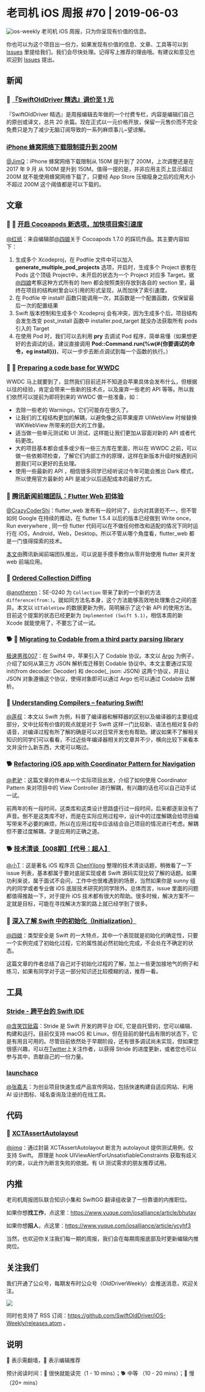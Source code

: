 # 老司机 iOS 周报 #70 | 2019-06-03

![ios-weekly](https://github.com/SwiftOldDriver/iOS-Weekly/blob/master/assets/ios-weekly.png?raw=true)
老司机 iOS 周报，只为你呈现有价值的信息。

你也可以为这个项目出一份力，如果发现有价值的信息、文章、工具等可以到 [Issues](https://github.com/SwiftOldDriver/iOS-Weekly/issues) 里提给我们，我们会尽快处理。记得写上推荐的理由哦。有建议和意见也欢迎到 [Issues](https://github.com/SwiftOldDriver/iOS-Weekly/issues) 提出。

## 新闻

### 🌟 [『SwiftOldDriver 精选』调价至 1 元](https://xiaozhuanlan.com/olddriver-selection)

『SwiftOldDriver 精选』是周报编辑去年做的一个付费专栏，内容是编辑们自己的原创或译文，总共 20 余篇。现在正式以一元价格开放，保留一元售价而不完全免费只是为了减少无脑订阅导致的一系列麻烦事儿~望谅解。

### [iPhone 蜂窝网络下载限制提升到 200M](https://9to5mac.com/2019/05/31/apple-iphone-cellular-limit-increased/)

[@JimQ](https://github.com/waz0820)：iPhone 蜂窝网络下载限制从 150M 提升到了 200M，上次调整还是在 2017 年 9 月 从 100M 提升到 150M。值得一提的是，并非应用主页上显示超过 200M 就不能使用蜂窝网络下载了，只要经 App Store 压缩瘦身之后的应用大小不超过 200M 这个阈值都是可以下载的。

## 文章

### 🌟 🐎 [开启 Cocoapods 新选项，加快项目索引速度](https://kemchenj.github.io/2019-05-31/)

[@红纸](https://github.com/nianran)：来自编辑部[@四娘](kemchenj.github.io)关于 Cocoapods 1.7.0 的踩坑作品。其主要内容如下：

1. 生成多个 Xcodeproj，在 Podfile 文件中可以加入 **generate_multiple_pod_projects** 选项，开启时，生成多个 Project 嵌套在 Pods 这个顶级 Project中，未开启的状态为一个 Project 对应多 Target。据[@四娘](kemchenj.github.io)考察这种方式所有的 Item 都会按照类别存放到各自的 section 里，最终在项目的结构树里会以引用的形式呈现，从而加快了索引速度。
2. 在 Podfile 中 install! 函数只能调用一次，其函数是一个配置函数，仅保留最后一次的配置结果
3. Swift 版本控制和生成多个 Xcodeproj 会有冲突，因为生成多个后，项目结构会发生改变  post_install 函数中 installer.pod_target 就没办法获取所有 pods 引入的 Target
4. 在使用 Pod 时，我们可以去利用 **pry** 去调试 Pod 程序，简单易懂（如果想更好的去调试的话，建议直接调用 **Pod::Command.run(%w(#{你要调试的命令，eg install}))**，可以一步步去断点调试到每一个函数的执行。）

### 🌟 🐢 [Preparing a code base for WWDC](https://wwdcbysundell.com/2019/preparing-a-code-base/)

WWDC 马上就要到了，显然我们目前还并不知道会苹果具体会发布什么，但根据以往的经验，肯定会带来一些新的技术点，以及废弃一些老的 API 等等。所以我们依然可以提前为即将到来的 WWDC 做一些准备，如：

- 去除一些老的 Warnings，它们可能存在很久了。
- 让我们的工程结构更加的解耦，以避免像之前苹果废弃 UIWebView 时候替换 WKWebView 所带来的巨大的工作量。
- 适当做一些单元测试和 UI 测试，这样能让我们更加从容面对新的 API 或者代码更改。
- 大的项目基本都会或多或少有一些三方库在里面，所以在 WWDC 之前，可以做一些依赖项检查，了解它们内部工作的原理，这样在新版本升级时候遇到问题我们可以更好的去处理。
- 使用一些最新的 API ，相信很多同学已经听说过今年可能会推出 Dark 模式，所以使用官方最新的 API 是减少以后适配成本的最好方式。

### 🐢 [腾讯新闻前端团队：Flutter Web 初体验](https://mp.weixin.qq.com/s/AlTtvrsRWRLxAbJbs-Y8XA)

[@CrazyCoderShi](https://github.com/CrazyCoderShi)：flutter_web 发布有一段时间了，业内对其褒贬不一，但不管如何 Google 在持续的推动，在 flutter 1.5.4 以后的版本已经做到 Write once，Run everywhere , 同一份 flutter 代码可以在不做任何修改和适配的情况下同时运行在 iOS，Android，Web，Desktop。所以不管从哪个角度看，flutter_web 都是一门值得探索的技术。

[本文](https://mp.weixin.qq.com/s/AlTtvrsRWRLxAbJbs-Y8XA)由腾讯新闻前端团队推出，可以说是手摸手教你从零开始使用 flutter 来开发 web 前端应用。

### 🐎 [Ordered Collection Diffing](https://thoughtbot.com/blog/ordered-collection-diffing)

[@anotheren](https://github.com/anotheren)：SE-0240 为 `Collection` 带来了新的一个新的方法 `difference(from:)`。就如同方法名本身，这个方法能够高效地处理集合之间的差异。本文以 `UITableView` 的数据更新为例，简明展示了这个新 API 的使用方法。目前这个提案的状态已经更新为 `Implemented (Swift 5.1)`，相信本周的新 Xcode 就能使用了，不要忘了试一试。

### 🐕 🚧 [Migrating to Codable from a third party parsing library](https://medium.com/@elenipapanikolo/migrating-to-codable-from-a-third-party-parsing-library-fd85298ef5a2)

[极速男孩007](https://github.com/ztlyyznf001)：在 Swift4 中，苹果引入了 Codable 协议。本文以 [Argo](https://github.com/thoughtbot/Argo) 为例子，介绍了如何从第三方 JSON 解析库迁移到 Codable 协议中。本文主要通过实现 init(from decoder: Decoder) 和 decode(_ json: JSON) 这两个协议，并且让 JSON 对象遵循这个协议，使得对象即可以通过 Argo 也可以通过 Codable 去解析。

### 🐎 [Understanding Compilers – featuring Swift! ](https://www.prolificinteractive.com/2019/05/18/understanding-compilers-featuring-swift/)

[@莲叔](https://weibo.com/aaaron7)：本文以 Swift 为例，科普了编译器和解释器的区别以及编译器的主要组成部分，文中比较有价值的观点就是对于 Swift 这样一门比较新、语法也相对复杂的语音，对编译过程有所了解的确是可以对日常开发也有帮助。建议如果不了解相关知识的同学们可以看看，不过近些年编译器相关的文章并不少，横向比较下来看本文并没什么新东西，大佬可以略过。

### 🐕 [Refactoring iOS app with Coordinator Pattern for Navigation](https://medium.com/swift2go/refactoring-ios-app-with-coordinator-pattern-for-navigation-alfian-losari-50081bfa7a4a)

[@老驴](https://github.com/olddonkey)：这篇文章的作者从一个实际项目出发，介绍了如何使用 Coordinator Pattern 来对项目中的 View Controller 进行解耦，有兴趣的话也可以自己动手试一试。

前两年的有一段时间，这类库和这类设计思路盛行过一段时间，后来都逐渐没有了声音。倒不是这类库不好，而是在实际应用过程中，设计中的过度解耦会给项目编写带来不必要的麻烦，所以在应用过程中应该结合自己项目的情况进行考虑。解耦但不要过度解耦，才是应用的正确之道。

### 🐕 [技术清谈【008期】【代号：超人】](https://github.com/ChenYilong/iOSInterviewQuestions/issues/124)

[@小T](https://github.com/tom510230)：这是著名 iOS 程序员 [ChenYilong](https://github.com/ChenYilong) 整理的技术清谈话题，稍微看了一下 issue 列表，基本都属于要对底层实现或者 Swift 源码实现比较了解的话题。如果功利来说，属于面试不会问，工作中也很难遇到的场景，当然如果你是 sunny 组内的同学或者专业做 iOS 底层技术研究的同学除外。总体而言，issue 里面的问题都值得推敲一下，对于提升 iOS 技术都有很大的帮助。很多时候，解决方案不一定就是目标，可能在寻找解决方案的路上就已经学到了很多。

### 🐢 [深入了解 Swift 中的初始化（Initialization）](https://juejin.im/post/5ceb82056fb9a07efe2d9aab)

[@四娘](kemchenj.github.io)：类型安全是 Swift 的一大特点，其中一个表现就是初始化的确定性，只要一个实例完成了初始化过程，它的属性就必然初始化完成，不会处在不确定的状态。

这篇文章的作者总结了自己对于初始化过程的了解，加上一些更加接地气的例子和练习，如果有同学对于这一部分知识还比较模糊的话，推荐一看。

## 工具

### [Stride - 跨平台的 Swift IDE](https://github.com/pmacro/Stride)

[@含笑饮砒霜](https://weibo.com/chinafishnews/)：Stride 是 Swift 开发的跨平台 IDE, 它是自托管的，您可以编辑、构建和运行。目前仅支持 macOS 和 Linux，但在目前的替代品有限的状态下，它是有用且可用的。尽管目前依然处于早期阶段，还有很多调试尚未实现，但如果您很感兴趣，可以在[Twitter](https://twitter.com/saniceadonut)上关注作者，以获得 Stride 的进度更新，或者您也可以参与其中，贡献自己的一份力量。

### [launchaco](https://www.launchaco.com)

[@张嘉夫](https://github.com/josephchang10)：为创业项目快速生成产品宣传网站，包括快速构建自适应网站、利用 AI 设计图标、域名查询及注册的在线工具。

## 代码

### 🐎 [XCTAssertAutolayout](https://github.com/tarunon/XCTAssertAutolayout)

[@jimq](https://github.com/waz0820)：通过封装 XCTAssertAutolayout 断言为 autolayout 提供测试用例，仅支持 Swift。
原理是 hook UIViewAlertForUnsatisfiableConstraints 获取有歧义的约束，以此作为断言失败的依据。有 UI 测试需求的朋友推荐试用。

## 内推

老司机周报团队联合知识小集和 SwiftGG 翻译组收录了一份靠谱的内推职位。

如果你想**找工作**，点这里：https://www.yuque.com/iosalliance/article/bhutav

如果你想**招人**，点这里：https://www.yuque.com/iosalliance/article/ycyhf3

当然，也欢迎你关注我们每一期的周报，我们会在每期周报底部及时更新编辑内推岗位。

## 关注我们

我们开通了公众号，每期发布时公众号（OldDriverWeekly）会推送消息，欢迎关注。

![](https://github.com/SwiftOldDriver/iOS-Weekly/blob/master/assets/qrcode_for_wechat.jpg?raw=true)

同时也支持了 RSS 订阅：https://github.com/SwiftOldDriver/iOS-Weekly/releases.atom 。

## 说明

🚧 表示需翻墙，🌟 表示编辑推荐

预计阅读时间：🐎 很快就能读完（1 - 10 mins）；🐕 中等 （10 - 20 mins）；🐢 慢（20+ mins）
